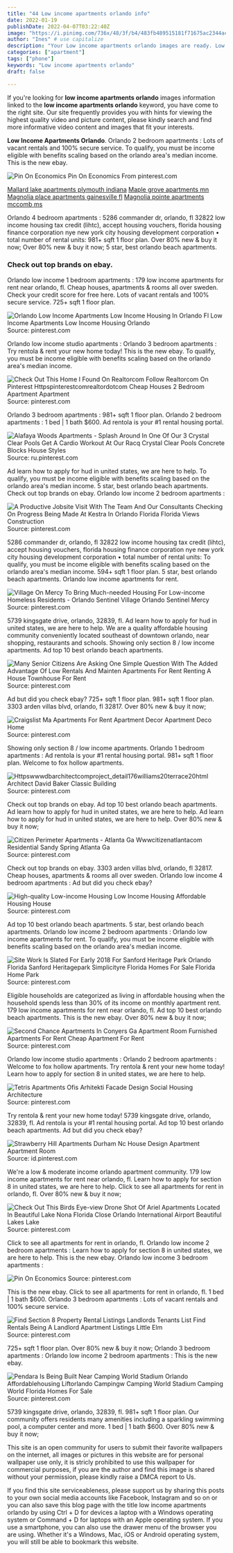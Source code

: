 ```yaml
---
title: "44 Low income apartments orlando info"
date: 2022-01-19
publishDate: 2022-04-07T03:22:40Z
image: "https://i.pinimg.com/736x/48/3f/b4/483fb489515181f71675ac2344ac0467--camping-world-is-being.jpg"
author: "Ines" # use capitalize
description: "Your Low income apartments orlando images are ready. Low income apartments orlando are a topic that is being searched for and liked by netizens now. You can Download the Low income apartments orlando files here. Find and Download all royalty-free photos and vectors."
categories: ["apartment"]
tags: ["phone"]
keywords: "Low income apartments orlando"
draft: false

---
```


If you're looking for **low income apartments orlando** images information linked to the **low income apartments orlando** keyword, you have come to the right  site.  Our site frequently  provides you with  hints  for viewing  the highest  quality video and picture  content, please kindly search and find more informative video content and images  that fit your interests.

**Low Income Apartments Orlando**. Orlando 2 bedroom apartments : Lots of vacant rentals and 100% secure service. To qualify, you must be income eligible with benefits scaling based on the orlando area&#039;s median income. This is the new ebay.

![Pin On Economics](https://i.pinimg.com/originals/32/41/da/3241da4c376ce90a646ceb92f883cfed.jpg "Pin On Economics")
Pin On Economics From pinterest.com

[Mallard lake apartments plymouth indiana](/mallard-lake-apartments-plymouth-indiana/)
[Maple grove apartments mn](/maple-grove-apartments-mn/)
[Magnolia place apartments gainesville fl](/magnolia-place-apartments-gainesville-fl/)
[Magnolia pointe apartments mccomb ms](/magnolia-pointe-apartments-mccomb-ms/)

Orlando 4 bedroom apartments : 5286 commander dr, orlando, fl 32822 low income housing tax credit (lihtc), accept housing vouchers, florida housing finance corporation nye new york city housing development corporation • total number of rental units: 981+ sqft 1 floor plan. Over 80% new &amp; buy it now; Over 80% new &amp; buy it now; 5 star, best orlando beach apartments.

### Check out top brands on ebay.

Orlando low income 1 bedroom apartments : 179 low income apartments for rent near orlando, fl. Cheap houses, apartments &amp; rooms all over sweden. Check your credit score for free here. Lots of vacant rentals and 100% secure service. 725+ sqft 1 floor plan.


![Orlando Low Income Apartments Low Income Housing In Orlando Fl Low Income Apartments Low Income Housing Orlando](https://i.pinimg.com/736x/5f/8a/e9/5f8ae9089a75965d5d1a0501f4ef11ee--low-income-apartments-orlando.jpg "Orlando Low Income Apartments Low Income Housing In Orlando Fl Low Income Apartments Low Income Housing Orlando")
Source: pinterest.com

Orlando low income studio apartments : Orlando 3 bedroom apartments : Try rentola &amp; rent your new home today! This is the new ebay. To qualify, you must be income eligible with benefits scaling based on the orlando area&#039;s median income.

![Check Out This Home I Found On Realtorcom Follow Realtorcom On Pinterest Httpspinterestcomrealtordotcom Cheap Houses 2 Bedroom Apartment Apartment](https://i.pinimg.com/736x/4d/38/8d/4d388db26742359a55e877370698a075.jpg "Check Out This Home I Found On Realtorcom Follow Realtorcom On Pinterest Httpspinterestcomrealtordotcom Cheap Houses 2 Bedroom Apartment Apartment")
Source: pinterest.com

Orlando 3 bedroom apartments : 981+ sqft 1 floor plan. Orlando 2 bedroom apartments : 1 bed | 1 bath $600. Ad rentola is your #1 rental housing portal.

![Alafaya Woods Apartments - Splash Around In One Of Our 3 Crystal Clear Pools Get A Cardio Workout At Our Racq Crystal Clear Pools Concrete Blocks House Styles](https://i.pinimg.com/600x315/38/71/ec/3871ec8cb4f420f6055c2ce7bf8fc4d2.jpg "Alafaya Woods Apartments - Splash Around In One Of Our 3 Crystal Clear Pools Get A Cardio Workout At Our Racq Crystal Clear Pools Concrete Blocks House Styles")
Source: ru.pinterest.com

Ad learn how to apply for hud in united states, we are here to help. To qualify, you must be income eligible with benefits scaling based on the orlando area&#039;s median income. 5 star, best orlando beach apartments. Check out top brands on ebay. Orlando low income 2 bedroom apartments :

![A Productive Jobsite Visit With The Team And Our Consultants Checking On Progress Being Made At Kestra In Orlando Florida Florida Views Construction](https://i.pinimg.com/originals/c0/9d/6c/c09d6cdc129c77392f847cb7e51e051e.jpg "A Productive Jobsite Visit With The Team And Our Consultants Checking On Progress Being Made At Kestra In Orlando Florida Florida Views Construction")
Source: pinterest.com

5286 commander dr, orlando, fl 32822 low income housing tax credit (lihtc), accept housing vouchers, florida housing finance corporation nye new york city housing development corporation • total number of rental units: To qualify, you must be income eligible with benefits scaling based on the orlando area&#039;s median income. 594+ sqft 1 floor plan. 5 star, best orlando beach apartments. Orlando low income apartments for rent.

![Village On Mercy To Bring Much-needed Housing For Low-income Homeless Residents - Orlando Sentinel Village Orlando Sentinel Mercy](https://i.pinimg.com/736x/1a/bc/03/1abc030ff2c05402e28662ee22e0c279.jpg "Village On Mercy To Bring Much-needed Housing For Low-income Homeless Residents - Orlando Sentinel Village Orlando Sentinel Mercy")
Source: pinterest.com

5739 kingsgate drive, orlando, 32839, fl. Ad learn how to apply for hud in united states, we are here to help. We are a quality affordable housing community conveniently located southeast of downtown orlando, near shopping, restaurants and schools. Showing only section 8 / low income apartments. Ad top 10 best orlando beach apartments.

![Many Senior Citizens Are Asking One Simple Question With The Added Advantage Of Low Rentals And Mainten Apartments For Rent Renting A House Townhouse For Rent](https://i.pinimg.com/736x/e6/56/84/e65684e8d594018bb5e52dfb641082f6.jpg "Many Senior Citizens Are Asking One Simple Question With The Added Advantage Of Low Rentals And Mainten Apartments For Rent Renting A House Townhouse For Rent")
Source: pinterest.com

Ad but did you check ebay? 725+ sqft 1 floor plan. 981+ sqft 1 floor plan. 3303 arden villas blvd, orlando, fl 32817. Over 80% new &amp; buy it now;

![Craigslist Ma Apartments For Rent Apartment Decor Apartment Deco Home](https://i.pinimg.com/originals/f4/52/59/f45259b1631c33dcd6483ec3f3819888.jpg "Craigslist Ma Apartments For Rent Apartment Decor Apartment Deco Home")
Source: pinterest.com

Showing only section 8 / low income apartments. Orlando 1 bedroom apartments : Ad rentola is your #1 rental housing portal. 981+ sqft 1 floor plan. Welcome to fox hollow apartments.

![Httpswwwdbarchitectcomproject_detail176williams20terrace20html Architect David Baker Classic Building](https://i.pinimg.com/originals/d0/21/d7/d021d7e3f26be274baf91b50e2ef4041.jpg "Httpswwwdbarchitectcomproject_detail176williams20terrace20html Architect David Baker Classic Building")
Source: pinterest.com

Check out top brands on ebay. Ad top 10 best orlando beach apartments. Ad learn how to apply for hud in united states, we are here to help. Ad learn how to apply for hud in united states, we are here to help. Over 80% new &amp; buy it now;

![Citizen Perimeter Apartments - Atlanta Ga Wwwcitizenatlantacom Residential Sandy Spring Atlanta Ga](https://i.pinimg.com/originals/15/69/b0/1569b0bd203ef372cd18f8534c334b76.jpg "Citizen Perimeter Apartments - Atlanta Ga Wwwcitizenatlantacom Residential Sandy Spring Atlanta Ga")
Source: pinterest.com

Check out top brands on ebay. 3303 arden villas blvd, orlando, fl 32817. Cheap houses, apartments &amp; rooms all over sweden. Orlando low income 4 bedroom apartments : Ad but did you check ebay?

![High-quality Low-income Housing Low Income Housing Affordable Housing House](https://i.pinimg.com/736x/51/54/2a/51542a3b0b5b0dc8b82e09f0465de1b2--affordable-housing-ta.jpg "High-quality Low-income Housing Low Income Housing Affordable Housing House")
Source: pinterest.com

Ad top 10 best orlando beach apartments. 5 star, best orlando beach apartments. Orlando low income 2 bedroom apartments : Orlando low income apartments for rent. To qualify, you must be income eligible with benefits scaling based on the orlando area&#039;s median income.

![Site Work Is Slated For Early 2018 For Sanford Heritage Park Orlando Florida Sanford Heritagepark Simplicityre Florida Homes For Sale Florida Home Park](https://i.pinimg.com/originals/a8/a7/5e/a8a75eb0dc448828c8bb5890c85b88e8.jpg "Site Work Is Slated For Early 2018 For Sanford Heritage Park Orlando Florida Sanford Heritagepark Simplicityre Florida Homes For Sale Florida Home Park")
Source: pinterest.com

Eligible households are categorized as living in affordable housing when the household spends less than 30% of its income on monthly apartment rent. 179 low income apartments for rent near orlando, fl. Ad top 10 best orlando beach apartments. This is the new ebay. Over 80% new &amp; buy it now;

![Second Chance Apartments In Conyers Ga Apartment Room Furnished Apartments For Rent Cheap Apartment For Rent](https://i.pinimg.com/originals/55/d0/19/55d01999eaca2eea5c2c6c64855cd5c5.jpg "Second Chance Apartments In Conyers Ga Apartment Room Furnished Apartments For Rent Cheap Apartment For Rent")
Source: pinterest.com

Orlando low income studio apartments : Orlando 2 bedroom apartments : Welcome to fox hollow apartments. Try rentola &amp; rent your new home today! Learn how to apply for section 8 in united states, we are here to help.

![Tetris Apartments Ofis Arhitekti Facade Design Social Housing Architecture](https://i.pinimg.com/originals/c0/6b/19/c06b19a11728edb9361fc6ff8740dacd.jpg "Tetris Apartments Ofis Arhitekti Facade Design Social Housing Architecture")
Source: pinterest.com

Try rentola &amp; rent your new home today! 5739 kingsgate drive, orlando, 32839, fl. Ad rentola is your #1 rental housing portal. Ad top 10 best orlando beach apartments. Ad but did you check ebay?

![Strawberry Hill Apartments Durham Nc House Design Apartment Apartment Room](https://i.pinimg.com/originals/a9/87/ba/a987bae2bf929743612f927057431a34.jpg "Strawberry Hill Apartments Durham Nc House Design Apartment Apartment Room")
Source: id.pinterest.com

We&#039;re a low &amp; moderate income orlando apartment community. 179 low income apartments for rent near orlando, fl. Learn how to apply for section 8 in united states, we are here to help. Click to see all apartments for rent in orlando, fl. Over 80% new &amp; buy it now;

![Check Out This Birds Eye-view Drone Shot Of Ariel Apartments Located In Beautiful Lake Nona Florida Close Orlando International Airport Beautiful Lakes Lake](https://i.pinimg.com/originals/d1/88/5b/d1885bbab90a84bd6eddb5e5eac0136d.jpg "Check Out This Birds Eye-view Drone Shot Of Ariel Apartments Located In Beautiful Lake Nona Florida Close Orlando International Airport Beautiful Lakes Lake")
Source: pinterest.com

Click to see all apartments for rent in orlando, fl. Orlando low income 2 bedroom apartments : Learn how to apply for section 8 in united states, we are here to help. This is the new ebay. Orlando low income 3 bedroom apartments :

![Pin On Economics](https://i.pinimg.com/originals/32/41/da/3241da4c376ce90a646ceb92f883cfed.jpg "Pin On Economics")
Source: pinterest.com

This is the new ebay. Click to see all apartments for rent in orlando, fl. 1 bed | 1 bath $600. Orlando 3 bedroom apartments : Lots of vacant rentals and 100% secure service.

![Find Section 8 Property Rental Listings Landlords Tenants List Find Rentals Being A Landlord Apartment Listings Little Elm](https://i.pinimg.com/originals/d9/14/cd/d914cd7121ed6d7ea71428ffedbf7f1a.jpg "Find Section 8 Property Rental Listings Landlords Tenants List Find Rentals Being A Landlord Apartment Listings Little Elm")
Source: pinterest.com

725+ sqft 1 floor plan. Over 80% new &amp; buy it now; Orlando 3 bedroom apartments : Orlando low income 2 bedroom apartments : This is the new ebay.

![Pendara Is Being Built Near Camping World Stadium Orlando Affordablehousing Liftorlando Campingw Camping World Stadium Camping World Florida Homes For Sale](https://i.pinimg.com/736x/48/3f/b4/483fb489515181f71675ac2344ac0467--camping-world-is-being.jpg "Pendara Is Being Built Near Camping World Stadium Orlando Affordablehousing Liftorlando Campingw Camping World Stadium Camping World Florida Homes For Sale")
Source: pinterest.com

5739 kingsgate drive, orlando, 32839, fl. 981+ sqft 1 floor plan. Our community offers residents many amenities including a sparkling swimming pool, a computer center and more. 1 bed | 1 bath $600. Over 80% new &amp; buy it now;

This site is an open community for users to submit their favorite wallpapers on the internet, all images or pictures in this website are for personal wallpaper use only, it is stricly prohibited to use this wallpaper for commercial purposes, if you are the author and find this image is shared without your permission, please kindly raise a DMCA report to Us.

If you find this site serviceableness, please support us by sharing this posts to your own social media accounts like Facebook, Instagram and so on or you can also save this blog page with the title low income apartments orlando by using Ctrl + D for devices a laptop with a Windows operating system or Command + D for laptops with an Apple operating system. If you use a smartphone, you can also use the drawer menu of the browser you are using. Whether it's a Windows, Mac, iOS or Android operating system, you will still be able to bookmark this website.
